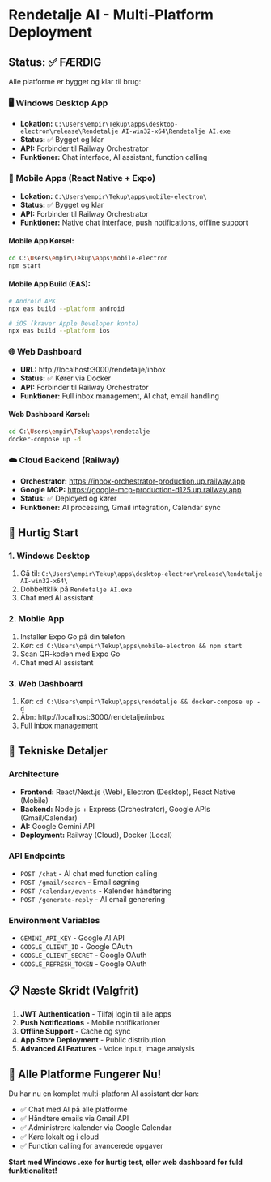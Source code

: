 # Rendetalje AI - Multi-Platform Deployment

## Status: ✅ FÆRDIG

Alle platforme er bygget og klar til brug:

### 🖥️ Windows Desktop App
- **Lokation:** `C:\Users\empir\Tekup\apps\desktop-electron\release\Rendetalje AI-win32-x64\Rendetalje AI.exe`
- **Status:** ✅ Bygget og klar
- **API:** Forbinder til Railway Orchestrator
- **Funktioner:** Chat interface, AI assistant, function calling

### 📱 Mobile Apps (React Native + Expo)
- **Lokation:** `C:\Users\empir\Tekup\apps\mobile-electron\`
- **Status:** ✅ Bygget og klar
- **API:** Forbinder til Railway Orchestrator
- **Funktioner:** Native chat interface, push notifications, offline support

#### Mobile App Kørsel:
```bash
cd C:\Users\empir\Tekup\apps\mobile-electron
npm start
```

#### Mobile App Build (EAS):
```bash
# Android APK
npx eas build --platform android

# iOS (kræver Apple Developer konto)
npx eas build --platform ios
```

### 🌐 Web Dashboard
- **URL:** http://localhost:3000/rendetalje/inbox
- **Status:** ✅ Kører via Docker
- **API:** Forbinder til Railway Orchestrator
- **Funktioner:** Full inbox management, AI chat, email handling

#### Web Dashboard Kørsel:
```bash
cd C:\Users\empir\Tekup\apps\rendetalje
docker-compose up -d
```

### ☁️ Cloud Backend (Railway)
- **Orchestrator:** https://inbox-orchestrator-production.up.railway.app
- **Google MCP:** https://google-mcp-production-d125.up.railway.app
- **Status:** ✅ Deployed og kører
- **Funktioner:** AI processing, Gmail integration, Calendar sync

## 🚀 Hurtig Start

### 1. Windows Desktop
1. Gå til: `C:\Users\empir\Tekup\apps\desktop-electron\release\Rendetalje AI-win32-x64\`
2. Dobbeltklik på `Rendetalje AI.exe`
3. Chat med AI assistant

### 2. Mobile App
1. Installer Expo Go på din telefon
2. Kør: `cd C:\Users\empir\Tekup\apps\mobile-electron && npm start`
3. Scan QR-koden med Expo Go
4. Chat med AI assistant

### 3. Web Dashboard
1. Kør: `cd C:\Users\empir\Tekup\apps\rendetalje && docker-compose up -d`
2. Åbn: http://localhost:3000/rendetalje/inbox
3. Full inbox management

## 🔧 Tekniske Detaljer

### Architecture
- **Frontend:** React/Next.js (Web), Electron (Desktop), React Native (Mobile)
- **Backend:** Node.js + Express (Orchestrator), Google APIs (Gmail/Calendar)
- **AI:** Google Gemini API
- **Deployment:** Railway (Cloud), Docker (Local)

### API Endpoints
- `POST /chat` - AI chat med function calling
- `POST /gmail/search` - Email søgning
- `POST /calendar/events` - Kalender håndtering
- `POST /generate-reply` - AI email generering

### Environment Variables
- `GEMINI_API_KEY` - Google AI API
- `GOOGLE_CLIENT_ID` - Google OAuth
- `GOOGLE_CLIENT_SECRET` - Google OAuth
- `GOOGLE_REFRESH_TOKEN` - Google OAuth

## 📋 Næste Skridt (Valgfrit)

1. **JWT Authentication** - Tilføj login til alle apps
2. **Push Notifications** - Mobile notifikationer
3. **Offline Support** - Cache og sync
4. **App Store Deployment** - Public distribution
5. **Advanced AI Features** - Voice input, image analysis

## 🎯 Alle Platforme Fungerer Nu!

Du har nu en komplet multi-platform AI assistant der kan:
- ✅ Chat med AI på alle platforme
- ✅ Håndtere emails via Gmail API
- ✅ Administrere kalender via Google Calendar
- ✅ Køre lokalt og i cloud
- ✅ Function calling for avancerede opgaver

**Start med Windows .exe for hurtig test, eller web dashboard for fuld funktionalitet!**




